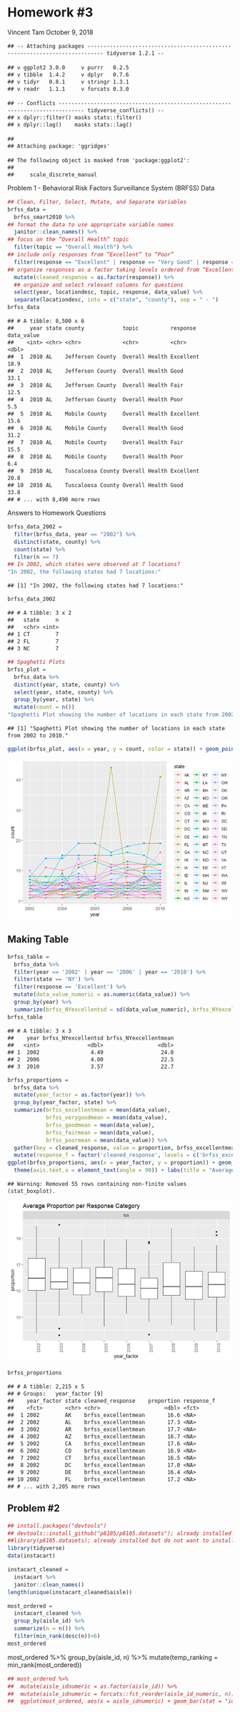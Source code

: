 Homework \#3
================
Vincent Tam
October 9, 2018

    ## -- Attaching packages --------------------------------------------------------------------------- tidyverse 1.2.1 --

    ## v ggplot2 3.0.0     v purrr   0.2.5
    ## v tibble  1.4.2     v dplyr   0.7.6
    ## v tidyr   0.8.1     v stringr 1.3.1
    ## v readr   1.1.1     v forcats 0.3.0

    ## -- Conflicts ------------------------------------------------------------------------------ tidyverse_conflicts() --
    ## x dplyr::filter() masks stats::filter()
    ## x dplyr::lag()    masks stats::lag()

    ## 
    ## Attaching package: 'ggridges'

    ## The following object is masked from 'package:ggplot2':
    ## 
    ##     scale_discrete_manual

Problem 1 - Behavioral Risk Factors Surveillance System (BRFSS) Data

``` r
## Clean, Filter, Select, Mutate, and Separate Variables
brfss_data = 
  brfss_smart2010 %>%
## format the data to use appropriate variable names
  janitor::clean_names() %>%
## focus on the “Overall Health” topic
  filter(topic == "Overall Health") %>%
## include only responses from “Excellent” to “Poor”
  filter(response == "Excellent" | response == "Very Good" | response == "Good" | response == "Fair" | response == "Poor") %>%
## organize responses as a factor taking levels ordered from “Excellent” to “Poor”
  mutate(cleaned_response = as.factor(response)) %>%
  ## organize and select relevant columns for questions
  select(year, locationdesc, topic, response, data_value) %>%
  separate(locationdesc, into = c("state", "county"), sep = " - ")
brfss_data
```

    ## # A tibble: 8,500 x 6
    ##     year state county            topic          response  data_value
    ##    <int> <chr> <chr>             <chr>          <chr>          <dbl>
    ##  1  2010 AL    Jefferson County  Overall Health Excellent       18.9
    ##  2  2010 AL    Jefferson County  Overall Health Good            33.1
    ##  3  2010 AL    Jefferson County  Overall Health Fair            12.5
    ##  4  2010 AL    Jefferson County  Overall Health Poor             5.5
    ##  5  2010 AL    Mobile County     Overall Health Excellent       15.6
    ##  6  2010 AL    Mobile County     Overall Health Good            31.2
    ##  7  2010 AL    Mobile County     Overall Health Fair            15.5
    ##  8  2010 AL    Mobile County     Overall Health Poor             6.4
    ##  9  2010 AL    Tuscaloosa County Overall Health Excellent       20.8
    ## 10  2010 AL    Tuscaloosa County Overall Health Good            33.8
    ## # ... with 8,490 more rows

Answers to Homework Questions

``` r
brfss_data_2002 =
  filter(brfss_data, year == "2002") %>%
  distinct(state, county) %>%
  count(state) %>%
  filter(n == 7)
## In 2002, which states were observed at 7 locations?
"In 2002, the following states had 7 locations:" 
```

    ## [1] "In 2002, the following states had 7 locations:"

``` r
brfss_data_2002
```

    ## # A tibble: 3 x 2
    ##   state     n
    ##   <chr> <int>
    ## 1 CT        7
    ## 2 FL        7
    ## 3 NC        7

``` r
## Spaghetti Plots
brfss_plot = 
  brfss_data %>%
  distinct(year, state, county) %>%
  select(year, state, county) %>%
  group_by(year, state) %>%
  mutate(count = n())
"Spaghetti Plot showing the number of locations in each state from 2002 to 2010."
```

    ## [1] "Spaghetti Plot showing the number of locations in each state from 2002 to 2010."

``` r
ggplot(brfss_plot, aes(x = year, y = count, color = state)) + geom_point() + geom_line()
```

![](p8105_hw3_files/figure-markdown_github/Spaghetti%20Plotting-1.png)

Making Table
------------

``` r
brfss_table =   
  brfss_data %>%
  filter(year == '2002' | year == '2006' | year == '2010') %>%
  filter(state == 'NY') %>%
  filter(response == 'Excellent') %>%
  mutate(data_value_numeric = as.numeric(data_value)) %>%
  group_by(year) %>%
  summarize(brfss_NYexcellentsd = sd(data_value_numeric), brfss_NYexcellentmean = mean(data_value_numeric))
brfss_table
```

    ## # A tibble: 3 x 3
    ##    year brfss_NYexcellentsd brfss_NYexcellentmean
    ##   <int>               <dbl>                 <dbl>
    ## 1  2002                4.49                  24.0
    ## 2  2006                4.00                  22.5
    ## 3  2010                3.57                  22.7

``` r
brfss_proportions = 
  brfss_data %>%
  mutate(year_factor = as.factor(year)) %>%
  group_by(year_factor, state) %>%
  summarize(brfss_excellentmean = mean(data_value), 
            brfss_verygoodmean = mean(data_value), 
            brfss_goodmean = mean(data_value),
            brfss_fairmean = mean(data_value),
            brfss_poormean = mean(data_value)) %>%
  gather(key = cleaned_response, value = proportion, brfss_excellentmean:brfss_poormean) %>% 
  mutate(response_f = factor('cleaned_response', levels = c('brfss_excellentmean', 'brfss_verygoodmean', 'brfss_goodmean', 'brfss_fairmean', 'brfss_poormean')))
ggplot(brfss_proportions, aes(x = year_factor, y = proportion)) + geom_boxplot() + facet_grid(. ~ response_f) +
  theme(axis.text.x = element_text(angle = 90)) + labs(title = "Average Proportion per Response Category"  )
```

    ## Warning: Removed 55 rows containing non-finite values (stat_boxplot).

![](p8105_hw3_files/figure-markdown_github/Average%20Proportions-1.png)

``` r
brfss_proportions
```

    ## # A tibble: 2,215 x 5
    ## # Groups:   year_factor [9]
    ##    year_factor state cleaned_response    proportion response_f
    ##    <fct>       <chr> <chr>                    <dbl> <fct>     
    ##  1 2002        AK    brfss_excellentmean       16.6 <NA>      
    ##  2 2002        AL    brfss_excellentmean       17.3 <NA>      
    ##  3 2002        AR    brfss_excellentmean       17.7 <NA>      
    ##  4 2002        AZ    brfss_excellentmean       16.7 <NA>      
    ##  5 2002        CA    brfss_excellentmean       17.6 <NA>      
    ##  6 2002        CO    brfss_excellentmean       16.9 <NA>      
    ##  7 2002        CT    brfss_excellentmean       16.5 <NA>      
    ##  8 2002        DC    brfss_excellentmean       17.0 <NA>      
    ##  9 2002        DE    brfss_excellentmean       16.4 <NA>      
    ## 10 2002        FL    brfss_excellentmean       17.2 <NA>      
    ## # ... with 2,205 more rows

Problem \#2
-----------

``` r
## install.packages("devtools")
## devtools::install_github("p8105/p8105.datasets"); already installed but do not want to install every time
##library(p8105.datasets); already installed but do not want to install every time
library(tidyverse)
data(instacart)
```

``` r
instacart_cleaned =
  instacart %>%
  janitor::clean_names() 
length(unique(instacart_cleaned$aisle)) 
```

``` r
most_ordered =
  instacart_cleaned %>%
  group_by(aisle_id) %>%
  summarize(n = n()) %>%
  filter(min_rank(desc(n))<6)
most_ordered
```

most\_ordered %&gt;% group\_by(aisle\_id, n) %&gt;% mutate(temp\_ranking = min\_rank(most\_ordered))

``` r
## most_ordered %>%
##  mutate(aisle_idnumeric = as.factor(aisle_id)) %>%
##  mutate(aisle_idnumeric = forcats::fct_reorder(aisle_id_numeric, n)) %>%
##  ggplot(most_ordered, aes(x = aisle_idnumeric) + geom_bar(stat = "identity") + scale_x_discrete(drop = FALSE))
```
